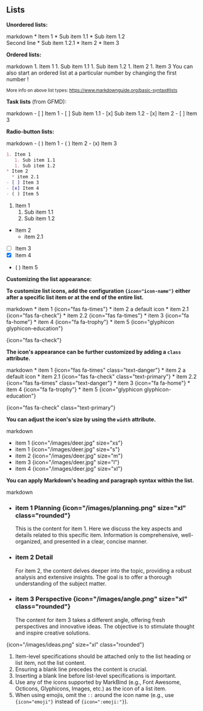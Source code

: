## Lists


****Unordered lists:****

<include src="codeAndOutput.md" boilerplate >
<variable name="highlightStyle">markdown</variable>
<variable name="code">
* Item 1
  * Sub item 1.1
  * Sub item 1.2<br>
    Second line
    * Sub item 1.2.1
* Item 2
* Item 3
</variable>
</include>

****Ordered lists:****

<include src="codeAndOutput.md" boilerplate >
<variable name="highlightStyle">markdown</variable>
<variable name="code">
1. Item 1
   1. Sub item 1.1
   1. Sub item 1.2
1. Item 2
1. Item 3
</variable>
</include>

<box type="tip" seamless>
You can also start an ordered list at a particular number by changing the
<popover>
first number
<template slot="content">
<div style="text-align: center; margin-bottom: 5px;">{{ icon_example }}</div>
<include src="codeAndOutputSeparate.md" boilerplate>
<variable name="highlightStyle">markdown</variable>
<variable name="code">
10. Item 1
   1. Sub item 1.1
   1. Sub item 1.2
1. Item 2
</variable>
<variable name="output">
10. Item 1
   1. Sub item 1.1
   1. Sub item 1.2
1. Item 2
{.ps-0 .ms-0}
</variable>
</include>
</template>
</popover>!
</box>

<small>More info on above list types: https://www.markdownguide.org/basic-syntax#lists</small>

****Task lists**** (from GFMD):

<div id="main-example-gfmd">
<include src="codeAndOutput.md" boilerplate >
<variable name="highlightStyle">markdown</variable>
<variable name="code">
- [ ] Item 1
   - [ ] Sub item 1.1
   - [x] Sub item 1.2
- [x] Item 2
- [ ] Item 3
</variable>
</include>
</div>


****Radio-button lists:****
<div id="main-example-markbind">
<include src="codeAndOutput.md" boilerplate >
<variable name="highlightStyle">markdown</variable>
<variable name="code">
- ( ) Item 1
- ( ) Item 2
- (x) Item 3
</variable>
</include>
</div>

<div id="short" class="d-none">

```markdown
1. Item 1
   1. Sub item 1.1
   1. Sub item 1.2
* Item 2
  * item 2.1
- [ ] Item 3
- [x] Item 4
- ( ) Item 5
```
</div>
<div id="examples" class="d-none">

1. Item 1
   1. Sub item 1.1
   1. Sub item 1.2
* Item 2
  * item 2.1
- [ ] Item 3
- [x] Item 4
- ( ) Item 5
</div>

****Customizing the list appearance:****

**To customize list icons, add the configuration `{icon="icon-name"}` either after a specific list item or at the end of the entire list.**

<include src="codeAndOutput.md" boilerplate >
<variable name="highlightStyle">markdown</variable>
<variable name="code">
* item 1 {icon="fas fa-times"}
* item 2 a default icon
  * item 2.1 {icon="fas fa-check"}
  * item 2.2
  {icon="fas fa-times"}
* item 3 {icon="fa fa-home"}
* item 4 {icon="fa fa-trophy"}
* item 5 {icon="glyphicon glyphicon-education"}
  
{icon="fas fa-check"}
</variable>
</include>

**The icon's appearance can be further customized by adding a `class` attribute.**

<div id="main-example-markbind">

<include src="codeAndOutput.md" boilerplate >
<variable name="highlightStyle">markdown</variable>
<variable name="code">
* item 1 {icon="fas fa-times" class="text-danger"}
* item 2 a default icon
  * item 2.1 {icon="fas fa-check" class="text-primary"}
  * item 2.2
  {icon="fas fa-times" class="text-danger"}
* item 3 {icon="fa fa-home"}
* item 4 {icon="fa fa-trophy"}
* item 5 {icon="glyphicon glyphicon-education"}
  
{icon="fas fa-check" class="text-primary"}
</variable>
</include>

</div>

**You can adjust the icon's size by using the `width` attribute.**

<include src="codeAndOutput.md" boilerplate >
<variable name="highlightStyle">markdown</variable>
<variable name="code">

* item 1 {icon="/images/deer.jpg" size="xs"}
* item 1 {icon="/images/deer.jpg" size="s"}
* item 2 {icon="/images/deer.jpg" size="m"}
* item 3 {icon="/images/deer.jpg" size="l"}
* item 4 {icon="/images/deer.jpg" size="xl"}
</variable>
</include>

**You can apply Markdown's heading and paragraph syntax within the list.**

<include src="codeAndOutput.md" boilerplate >
<variable name="highlightStyle">markdown</variable>
<variable name="code">

* ### item 1 Planning {icon="/images/planning.png" size="xl" class="rounded"}
  
   This is the content for item 1. 
   Here we discuss the key aspects and details related to this specific item. 
   Information is comprehensive, well-organized, 
   and presented in a clear, concise manner.  
   
* ### item 2 Detail

  For item 2, the content delves deeper into the topic, 
  providing a robust analysis and extensive insights. 
  The goal is to offer a thorough understanding of the subject matter.

* ### item 3 Perspective {icon="/images/angle.png" size="xl" class="rounded"}

  The content for item 3 takes a different angle, offering fresh perspectives and innovative ideas. 
  The objective is to stimulate thought and inspire creative solutions.


{icon="/images/ideas.png" size="xl" class="rounded"}
</variable>
</include>

<box type="warning">

1. Item-level specifications should be attached only to the list heading or list item, not the list content.
2. Ensuring a blank line precedes the content is crucial.
3. Inserting a blank line before list-level specifications is important.
4. Use any of the icons supported by MarkBind (e.g., Font Awesome, Octicons, Glyphicons, Images, etc.) as the icon of a list item.
5. When using emojis, omit the `::` around the icon name (e.g., use `{icon="emoji"}` instead of `{icon=":emoji:"}`).

</box>